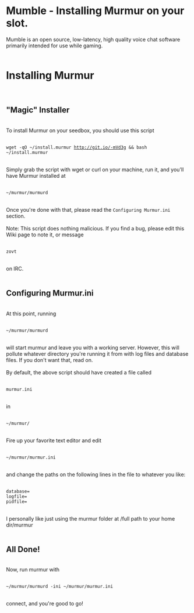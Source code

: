 <h1>Mumble - Installing Murmur on your slot.</h1>

        
Mumble is an open source, low-latency, high quality voice chat software primarily intended for use while gaming.<br>
<br>
<h1>Installing Murmur</h1><br>
<h2>&quot;Magic&quot; Installer</h2><br>
To install Murmur on your seedbox, you should use this script<br>
<br>
<pre><code>wget -qO ~&#x2F;install.murmur <a href="http://git.io/-mVd3g">http:&#x2F;&#x2F;git.io&#x2F;-mVd3g</a> &amp;&amp; bash ~&#x2F;install.murmur</code></pre><br>
Simply grab the script with wget or curl on your machine, run it, and you&#x27;ll have Murmur installed at <br>
<br>
<pre><code>~&#x2F;murmur&#x2F;murmurd</code></pre><br>
Once you&#x27;re done with that, please read the <code>Configuring Murmur.ini</code> section.<br>
<br>
Note: This script does nothing malicious. If you find a bug, please edit this Wiki page to note it, or message<br>
<br>
<pre><code>zovt</code></pre><br>
on IRC.<br>
<br>
<h2>Configuring Murmur.ini </h2><br>
At this point, running<br>
<br>
<pre><code>~&#x2F;murmur&#x2F;murmurd</code></pre><br>
will start murmur and leave you with a working server. However, this will pollute whatever directory you&#x27;re running it from with log files and database files. If you don&#x27;t want that, read on.<br>
<br>
By default, the above script should have created a file called<br>
<br>
<pre><code>murmur.ini</code></pre><br>
in<br>
<br>
<pre><code>~&#x2F;murmur&#x2F;</code></pre><br>
Fire up your favorite text editor and edit<br>
<br>
<pre><code>~&#x2F;murmur&#x2F;murmur.ini</code></pre><br>
and change the paths on the following lines in the file to whatever you like:<br>
<br>
<pre><code>database=
logfile=
pidfile=</code></pre><br>
I personally like just using the murmur folder at &#x2F;full path to your home dir&#x2F;murmur<br>
<br>
<h2>All Done! </h2><br>
Now, run murmur with<br>
<br>
<pre><code>~&#x2F;murmur&#x2F;murmurd -ini ~&#x2F;murmur&#x2F;murmur.ini</code></pre><br>
connect, and you&#x27;re good to go!<br>
<br>
